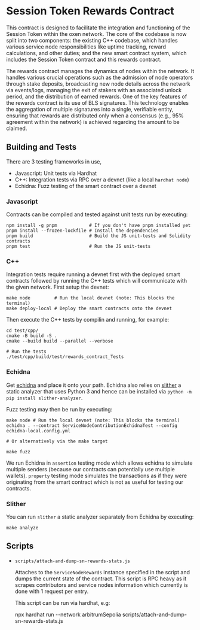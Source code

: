 # Session Token Rewards Contract

This contract is designed to facilitate the integration and functioning of the
Session Token within the oxen network. The core of the codebase is now split
into two components: the existing C++ codebase, which handles various service
node responsibilities like uptime tracking, reward calculations, and other
duties; and the new smart contract system, which includes the Session Token
contract and this rewards contract.

The rewards contract manages the dynamics of nodes within the network. It
handles various crucial operations such as the admission of node operators
through stake deposits, broadcasting new node details across the network via
events/logs, managing the exit of stakers with an associated unlock period, and
the distribution of earned rewards. One of the key features of the rewards
contract is its use of BLS signatures. This technology enables the aggregation
of multiple signatures into a single, verifiable entity, ensuring that rewards
are distributed only when a consensus (e.g., 95% agreement within the network)
is achieved regarding the amount to be claimed.

## Building and Tests

There are 3 testing frameworks in use,

  - Javascript: Unit tests via Hardhat
  - C++: Integration tests via RPC over a devnet (like a local `hardhat node`)
  - Echidna: Fuzz testing of the smart contract over a devnet

### Javascript

Contracts can be compiled and tested against unit tests run by executing:

```
npm install -g pnpm            # If you don't have pnpm installed yet
pnpm install --frozen-lockfile # Install the dependencies
pnpm build                     # Build the JS unit-tests and Solidity contracts
pnpm test                      # Run the JS unit-tests
```

### C++

Integration tests require running a devnet first with the deployed smart
contracts followed by running the C++ tests which will communicate with the
given network. First setup the devnet:

```
make node         # Run the local devnet (note: This blocks the terminal)
make deploy-local # Deploy the smart contracts onto the devnet
```

Then execute the C++ tests by compilin and running, for example:

```
cd test/cpp/
cmake -B build -S .
cmake --build build --parallel --verbose

# Run the tests
./test/cpp/build/test/rewards_contract_Tests
```

### Echidna

Get [echidna](https://github.com/crytic/echidna) and place it onto your path.
Echidna also relies on [slither](https://github.com/crytic/slither) a static
analyzer that uses Python 3 and hence can be installed via
`python -m pip install slither-analyzer`.

Fuzz testing may then be run by executing:

```
make node # Run the local devnet (note: This blocks the terminal)
echidna . --contract ServiceNodeContributionEchidnaTest --config echidna-local.config.yml

# Or alternatively via the make target

make fuzz
```

We run Echidna in `assertion` testing mode which allows echidna to simulate
multiple senders (because our contracts can potentially use multiple wallets).
`property` testing mode simulates the transactions as if they were originating
from the smart contract which is not as useful for testing our contracts.

### Slither

You can run `slither` a static analyzer separately from Echidna by executing:

```
make analyze
```

## Scripts

- `scripts/attach-and-dump-sn-rewards-stats.js`

  Attaches to the `ServiceNodeRewards` instance specified in the script and
  dumps the current state of the contract. This script is RPC heavy as it
  scrapes contributors and service nodes information which currently is done
  with 1 request per entry.

  This script can be run via hardhat, e.g:

    npx hardhat run --network arbitrumSepolia scripts/attach-and-dump-sn-rewards-stats.js

